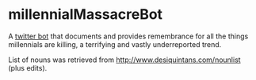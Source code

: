 # millennialMassacreBot

A [twitter bot](https://twitter.com/MillennialKills) that documents and provides remembrance for all the things millennials are killing, a terrifying and vastly underreported trend. 

List of nouns was retrieved from http://www.desiquintans.com/nounlist (plus edits).

